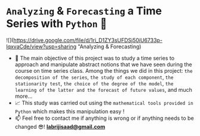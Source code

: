 # `Analyzing` & `Forecasting` a Time Series with `Python` 🐍



![](https://drive.google.com/file/d/1ri_D1ZY3sUFDSj50iU6733p-lqxvaCde/view?usp=sharing "Analyzing & Forecasting)



- 🎯 The main objective of this project was to study a time series to approach and manipulate abstract notions that we have seen during the course on time series class. Among the things we did in this project: `the decomposition of the series`, `the study of each component`, `the stationarity test`, `the choice of the degree of the model`, `the learning of the latter and the forecast of future values`, and much more...
- 📈 This study was carried out using the `mathematical tools provided in Python` which makes this manipulation easy !
- 📫 Feel free to contact me if anything is wrong or if anything needs to be changed 😎!  **labrijisaad@gmail.com**


